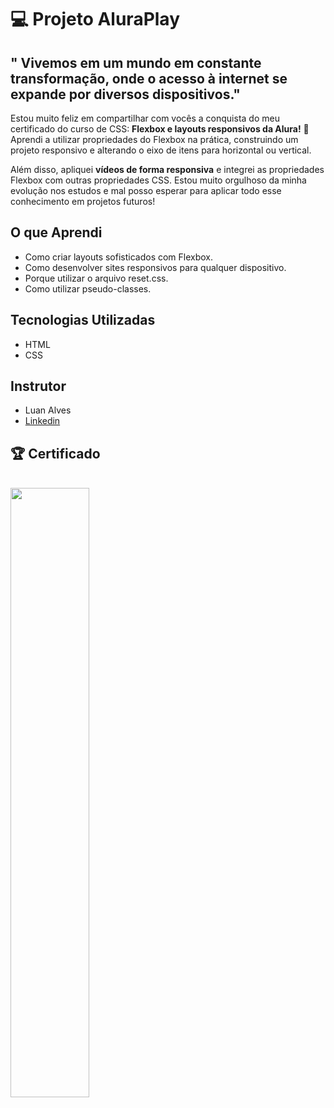 <h1> 💻 Projeto AluraPlay </h1>

<h2> " Vivemos em um mundo em constante transformação, onde o acesso à internet se expande por diversos dispositivos." </h2>
<p> Estou muito feliz em compartilhar com vocês a conquista do meu certificado do curso de CSS: <strong>Flexbox e layouts responsivos da Alura!</strong> 🎉 Aprendi a utilizar propriedades do Flexbox na prática, construindo um projeto responsivo e alterando o eixo de itens para horizontal ou vertical.</p>

<p> Além disso, apliquei <strong>vídeos de forma responsiva</strong> e integrei as propriedades Flexbox com outras propriedades CSS. Estou muito orgulhoso da minha evolução nos estudos e mal posso esperar para aplicar todo esse conhecimento em projetos futuros!</p>

<h2> O que Aprendi </h2>
<ul>
  <li>
    Como criar layouts sofisticados com Flexbox.
  </li>
  <li>
    Como desenvolver sites responsivos para qualquer dispositivo.
  </li>
  <li>
    Porque utilizar o arquivo reset.css.
  </li>
  <li>
     Como utilizar pseudo-classes.
  </li>
</ul>

<h2> Tecnologias Utilizadas </h2>
<ul>
  <li>
    HTML
  </li>
  <li>
    CSS
  </li>
</ul>

<h2> Instrutor </h2>
<ul>
  <li>
    Luan Alves
  </li>
  <li>
    <a href="https://www.linkedin.com/in/luanalvesdev/" target="_blank" title="Linkedin do Instrutor"> Linkedin </a>
  </li>
</ul>

<h2> 🏆 Certificado </h2>
<br/>
  <img src="https://github.com/user-attachments/assets/c7c89f2c-2aff-4deb-88e1-5cd52c23e975" width="50%" />
